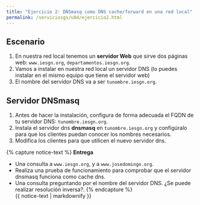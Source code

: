 ```yaml
---
title: "Ejercicio 2: DNSmasq como DNS cache/forward en una red local"
permalink: /serviciosgs/u04/ejercicio2.html
---
```


## Escenario

1. En nuestra red local tenemos un **servidor Web** que sirve dos páginas web: `www.iesgn.org`, `departamentos.iesgn.org`. 
2. Vamos a instalar en nuestra red local un servidor DNS (lo puedes instalar en el mismo equipo que tiene el servidor web)
3. El nombre del servidor DNS va a ser ``tunombre.iesgn.org``.

## Servidor DNSmasq

1. Antes de hacer la instalación, configura de forma adecuada el FQDN de tu servidor DNS: `tunombre.iesgn.org`.
2. Instala el servidor dns **dnsmasq** en ``tunombre.iesgn.org`` y configúralo para que los clientes puedan conocer los nombres necesarios.
3. Modifica los clientes para que utilicen el nuevo servidor dns.

{% capture notice-text %}
**Entrega**

* Una consulta a `www.iesgn.org`, y a `www.josedomingo.org`. 
* Realiza una prueba de funcionamiento para comprobar que el servidor dnsmasq funciona como cache dns. 
* Una consulta preguntando por el nombre del servidor DNS. ¿Se puede realizar resolución inversa?. 
{% endcapture %}<div class="notice--info">{{ notice-text | markdownify }}</div>
